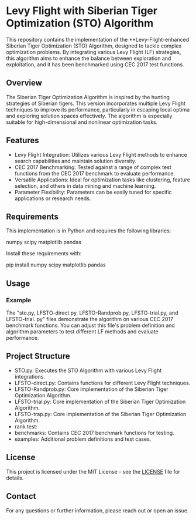 # Levy Flight with Siberian Tiger Optimization (STO) Algorithm

This repository contains the implementation of the **Levy-Flight-enhanced Siberian Tiger Optimization (STO) Algorithm, designed to tackle complex optimization problems. By integrating various Levy Flight (LF) strategies, this algorithm aims to enhance the balance between exploration and exploitation, and it has been benchmarked using CEC 2017 test functions.

## Overview

The Siberian Tiger Optimization Algorithm is inspired by the hunting strategies of Siberian tigers. This version incorporates multiple Levy Flight techniques to improve its performance, particularly in escaping local optima and exploring solution spaces effectively. The algorithm is especially suitable for high-dimensional and nonlinear optimization tasks.

## Features

- Levy Flight Integration: Utilizes various Levy Flight methods to enhance search capabilities and maintain solution diversity.
- CEC 2017 Benchmarking: Tested against a range of complex test functions from the CEC 2017 benchmark to evaluate performance.
- Versatile Applications: Ideal for optimization tasks like clustering, feature selection, and others in data mining and machine learning.
- Parameter Flexibility: Parameters can be easily tuned for specific applications or research needs.

## Requirements

This implementation is in Python and requires the following libraries:

numpy
scipy
matplotlib
pandas


Install these requirements with:

pip install numpy scipy matplotlib pandas

## Usage


### Example

The "sto.py, LFSTO-direct.py, LFSTO-Randprob.py, LFSTO-trial.py, and LFSTO-trial. py" files demonstrate the algorithm on various CEC 2017 benchmark functions. You can adjust this file's problem definition and algorithm parameters to test different LF methods and evaluate performance.

## Project Structure

- STO.py: Executes the STO Algorithm with various Levy Flight integrations.
- LFSTO-direct.py: Contains functions for different Levy Flight techniques.
- LFSTO-Randprob.py: Core implementation of the Siberian Tiger Optimization Algorithm.
- LFSTO-trial.py: Core implementation of the Siberian Tiger Optimization Algorithm.
- LFSTO-trap.py: Core implementation of the Siberian Tiger Optimization Algorithm.
- rank test: 
- benchmarks: Contains CEC 2017 benchmark functions for testing.
- examples: Additional problem definitions and test cases.



## License

This project is licensed under the MIT License - see the [LICENSE](LICENSE) file for details.

## Contact

For any questions or further information, please reach out or open an issue.
